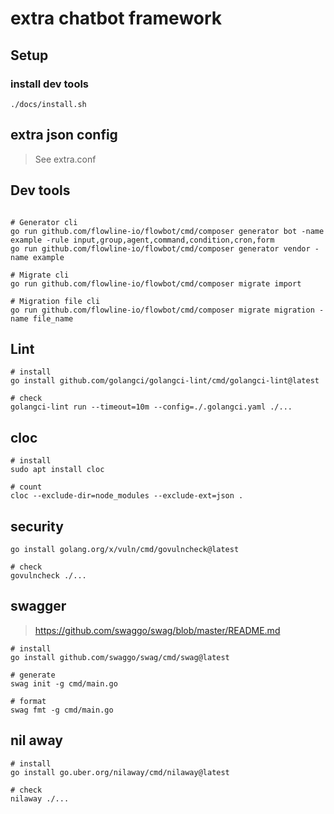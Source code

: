 # extra chatbot framework

## Setup

### install dev tools
```shell
./docs/install.sh
```

## extra json config

> See extra.conf

## Dev tools

```shell

# Generator cli
go run github.com/flowline-io/flowbot/cmd/composer generator bot -name example -rule input,group,agent,command,condition,cron,form
go run github.com/flowline-io/flowbot/cmd/composer generator vendor -name example

# Migrate cli
go run github.com/flowline-io/flowbot/cmd/composer migrate import

# Migration file cli
go run github.com/flowline-io/flowbot/cmd/composer migrate migration -name file_name
```

## Lint

```shell
# install
go install github.com/golangci/golangci-lint/cmd/golangci-lint@latest

# check
golangci-lint run --timeout=10m --config=./.golangci.yaml ./...
```

## cloc

```shell
# install
sudo apt install cloc

# count
cloc --exclude-dir=node_modules --exclude-ext=json .
```

## security

```shell
go install golang.org/x/vuln/cmd/govulncheck@latest

# check
govulncheck ./...
```

## swagger

> https://github.com/swaggo/swag/blob/master/README.md

```shell
# install
go install github.com/swaggo/swag/cmd/swag@latest

# generate
swag init -g cmd/main.go

# format
swag fmt -g cmd/main.go
```

## nil away

```shell
# install
go install go.uber.org/nilaway/cmd/nilaway@latest

# check
nilaway ./...
```
